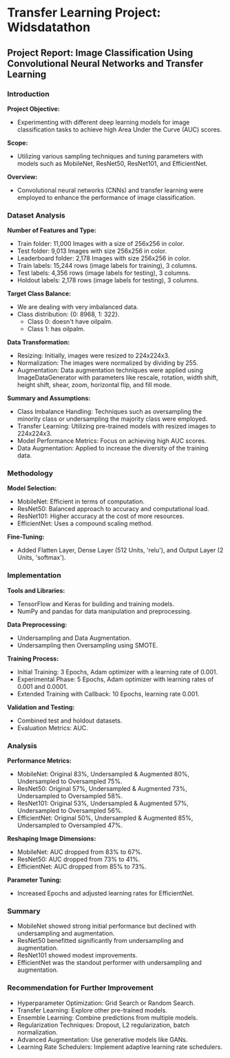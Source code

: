 # Transfer Learning Project: Widsdatathon

## Project Report: Image Classification Using Convolutional Neural Networks and Transfer Learning

### Introduction
**Project Objective:**
- Experimenting with different deep learning models for image classification tasks to achieve high Area Under the Curve (AUC) scores.

**Scope:**
- Utilizing various sampling techniques and tuning parameters with models such as MobileNet, ResNet50, ResNet101, and EfficientNet.

**Overview:**
- Convolutional neural networks (CNNs) and transfer learning were employed to enhance the performance of image classification.

### Dataset Analysis
**Number of Features and Type:**
- Train folder: 11,000 Images with a size of 256x256 in color.
- Test folder: 9,013 Images with size 256x256 in color.
- Leaderboard folder: 2,178 Images with size 256x256 in color.
- Train labels: 15,244 rows (image labels for training), 3 columns.
- Test labels: 4,356 rows (image labels for testing), 3 columns.
- Holdout labels: 2,178 rows (image labels for testing), 3 columns.

**Target Class Balance:**
- We are dealing with very imbalanced data.
- Class distribution: {0: 8968, 1: 322}.
    - Class 0: doesn't have oilpalm.
    - Class 1: has oilpalm.

**Data Transformation:**
- Resizing: Initially, images were resized to 224x224x3.
- Normalization: The images were normalized by dividing by 255.
- Augmentation: Data augmentation techniques were applied using ImageDataGenerator with parameters like rescale, rotation, width shift, height shift, shear, zoom, horizontal flip, and fill mode.

**Summary and Assumptions:**
- Class Imbalance Handling: Techniques such as oversampling the minority class or undersampling the majority class were employed.
- Transfer Learning: Utilizing pre-trained models with resized images to 224x224x3.
- Model Performance Metrics: Focus on achieving high AUC scores.
- Data Augmentation: Applied to increase the diversity of the training data.

### Methodology
**Model Selection:**
- MobileNet: Efficient in terms of computation.
- ResNet50: Balanced approach to accuracy and computational load.
- ResNet101: Higher accuracy at the cost of more resources.
- EfficientNet: Uses a compound scaling method.

**Fine-Tuning:**
- Added Flatten Layer, Dense Layer (512 Units, 'relu'), and Output Layer (2 Units, 'softmax').

### Implementation
**Tools and Libraries:**
- TensorFlow and Keras for building and training models.
- NumPy and pandas for data manipulation and preprocessing.

**Data Preprocessing:**
- Undersampling and Data Augmentation.
- Undersampling then Oversampling using SMOTE.

**Training Process:**
- Initial Training: 3 Epochs, Adam optimizer with a learning rate of 0.001.
- Experimental Phase: 5 Epochs, Adam optimizer with learning rates of 0.001 and 0.0001.
- Extended Training with Callback: 10 Epochs, learning rate 0.001.

**Validation and Testing:**
- Combined test and holdout datasets.
- Evaluation Metrics: AUC.

### Analysis
**Performance Metrics:**
- MobileNet: Original 83%, Undersampled & Augmented 80%, Undersampled to Oversampled 75%.
- ResNet50: Original 57%, Undersampled & Augmented 73%, Undersampled to Oversampled 58%.
- ResNet101: Original 53%, Undersampled & Augmented 57%, Undersampled to Oversampled 56%.
- EfficientNet: Original 50%, Undersampled & Augmented 85%, Undersampled to Oversampled 47%.

**Reshaping Image Dimensions:**
- MobileNet: AUC dropped from 83% to 67%.
- ResNet50: AUC dropped from 73% to 41%.
- EfficientNet: AUC dropped from 85% to 73%.

**Parameter Tuning:**
- Increased Epochs and adjusted learning rates for EfficientNet.

### Summary
- MobileNet showed strong initial performance but declined with undersampling and augmentation.
- ResNet50 benefitted significantly from undersampling and augmentation.
- ResNet101 showed modest improvements.
- EfficientNet was the standout performer with undersampling and augmentation.

### Recommendation for Further Improvement
- Hyperparameter Optimization: Grid Search or Random Search.
- Transfer Learning: Explore other pre-trained models.
- Ensemble Learning: Combine predictions from multiple models.
- Regularization Techniques: Dropout, L2 regularization, batch normalization.
- Advanced Augmentation: Use generative models like GANs.
- Learning Rate Schedulers: Implement adaptive learning rate schedulers.
